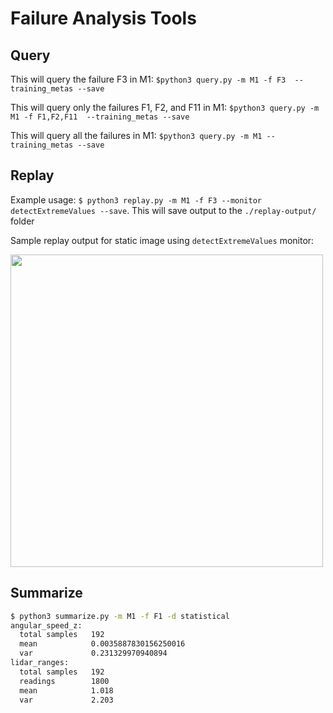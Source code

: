 # Failure Analysis Tools

## Query

This will query the failure F3 in M1:
```$python3 query.py -m M1 -f F3  --training_metas --save```

This will query only the failures F1, F2, and F11 in M1:
```$python3 query.py -m M1 -f F1,F2,F11  --training_metas --save```

This will query all the failures in M1:
```$python3 query.py -m M1 --training_metas --save```

## Replay
Example usage: 
```$ python3 replay.py -m M1 -f F3 --monitor detectExtremeValues --save```.
This will save output to the `./replay-output/` folder

Sample replay output for static image using `detectExtremeValues` monitor:
<p float="middle">
  <img src="figures/rivian-00397.jpg" width="500" />
</p>


## Summarize

```bash
$ python3 summarize.py -m M1 -f F1 -d statistical
angular_speed_z:
  total samples   192
  mean            0.0035887830156250016 
  var             0.231329970940894 
lidar_ranges:
  total samples   192
  readings        1800
  mean            1.018
  var             2.203 
```
